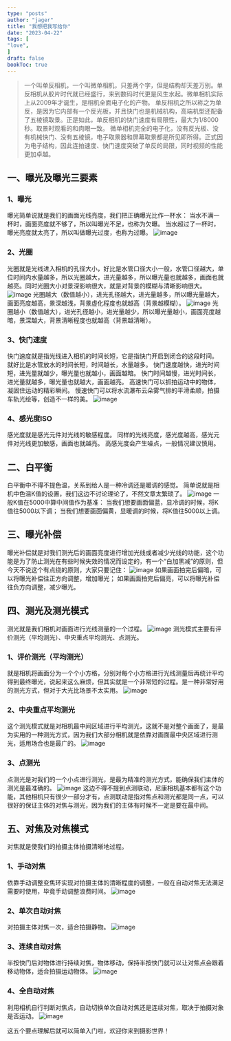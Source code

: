 ```yaml
---
type: "posts"
author: "jager"
title: "我想把我写给你"
date: "2023-04-22"
tags: [
"love",
]
draft: false
bookToc: true
---
```


> 一个叫单反相机，一个叫微单相机，只差两个字，但是结构却天差万别。单反相机从胶片时代就已经盛行，来到数码时代更是风生水起。微单相机实际上从2009年才诞生，是相机全面电子化的产物。
> 单反相机之所以称之为单反，是因为它内部有一个反光板，并且快门也是机械机构，高端机型还配备了五棱镜取景。正是如此，单反相机的快门速度有局限性，最大为1/8000秒。取景时观看的和肉眼一致。
> 微单相机完全的电子化，没有反光板、没有机械快门、没有五棱镜，电子取景器和屏幕取景都是所见即所得。正式因为电子结构，因此连拍速度、快门速度突破了单反的局限，同时视频的性能更加卓越。

<!--more-->

## 一、曝光及曝光三要素
### 1、曝光
曝光简单说就是我们的画面光线亮度，我们把正确曝光比作一杯水：
当水不满一杯时，画面亮度就不够了，所以叫曝光不足，也称为欠曝。
当水超过了一杯时，曝光亮度就太亮了，所以叫做曝光过度，也称为过曝。
![image](https://pic3.zhimg.com/80/v2-5affb7c67765ce772e2fd19d2210576e_1440w.webp)

### 2、光圈
光圈就是光线进入相机的孔径大小，好比是水管口径大小一般，水管口径越大，单位时间内水量越多，所以光圈越大，进光量越多，所以曝光量也就越多，画面也就越亮。同时光圈大小对景深影响很大，就是对背景的模糊与清晰影响很大。
![image](https://pic3.zhimg.com/80/v2-cd3bd2e4ad215744426eae2cdf996afa_1440w.webp)
光圈越大（数值越小），进光孔径越大，进光量越多，所以曝光量越大，画面亮度越高，景深越浅，背景虚化程度也就越高（背景越模糊）。
![image](https://pic2.zhimg.com/80/v2-ede8463d9c4a850ffd6fc7208388d951_1440w.webp)
光圈越小（数值越大），进光孔径越小，进光量越少，所以曝光量越小，画面亮度越暗，景深越大，背景清晰程度也就越高（背景越清晰）。

### 3、快门速度
快门速度就是指光线进入相机的时间长短，它是指快门开启到闭合的这段时间。
就好比是水管放水的时间长短，时间越长，水量越多。
快门速度越快，进光时间短，进光量就越少，曝光量也就越小，画面越暗。
快门时间越慢，进光时间长，进光量就越多，曝光量也就越大，画面越亮。
高速快门可以抓拍运动中的物体，凝固住运动的精彩瞬间。
慢速快门可以将水流瀑布云朵雾气排的平滑柔顺，拍摄车轨光绘等，创造不一样的美。
![image](https://pic4.zhimg.com/80/v2-7d2fbff69d110f54f63fca919d2e2d5b_1440w.webp)

### 4、感光度ISO
感光度就是感光元件对光线的敏感程度。
同样的光线亮度，感光度越高，感光元件对光线更加敏感，画面也就越亮。
高感光度会产生噪点，一般情况建议慎用。
## 二、白平衡
白平衡中不得不提色温，关系到给人是一种冷调还是暖调的感觉。
简单说就是相机中色温K值的设置，我们这边不讨论理论了，不然文章太繁琐了。
![image](https://pic4.zhimg.com/80/v2-2f0e117016237e72a119f75298172497_1440w.webp)
一般K值在5000中算中间值作为基准：
当我们想要画面偏蓝，显冷调的时候，将K值往5000以下调；
当我们想要画面偏黄，显暖调的时候，将K值往5000以上调。

## 三、曝光补偿
曝光补偿就是对我们测光后的画面亮度进行增加光线或者减少光线的功能，这个功能是为了防止测光在有些时候失效的情况而设定的，有一个“白加黑减”的原则，但今天不说这个有点绕的原则，大家只要记住：
![image](https://pic1.zhimg.com/80/v2-56c233495892413f5fffbc1a9baa4c60_1440w.webp)
如果画面拍完后偏暗，可以将曝光补偿往正方向调整，增加曝光；
如果画面拍完后偏亮，可以将曝光补偿往负方向调整，减少曝光。

## 四、测光及测光模式
测光就是我们相机对画面进行光线测量的一个过程。
![image](https://pic2.zhimg.com/80/v2-585e603bc8ab11991d0f5bc13846b511_1440w.webp)
测光模式主要有评价测光（平均测光）、中央重点平均测光、点测光。

### 1、评价测光（平均测光）
就是相机将画面分为一个个小方格，分别对每个小方格进行光线测量后再统计平均得到最终曝光，说起来这么麻烦，但其实就是一个非常短的过程。是一种非常好用的测光方式，但对于大光比场景不太实用。
![image](https://pic1.zhimg.com/80/v2-8f72147af5bc14749e72705211620a88_1440w.webp)

### 2、中央重点平均测光
这个测光模式就是对相机最中间区域进行平均测光，这就不是对整个画面了，是最为实用的一种测光方式，因为我们大部分相机就是依靠对画面最中央区域进行测光，适用场合也是最广的。
![image](https://pic4.zhimg.com/80/v2-40c858728c5b3e072350f71e232f84c7_1440w.webp)

### 3、点测光
点测光是对我们的一个小点进行测光，是最为精准的测光方式，能确保我们主体的测光是最准确的。
![image](https://pic1.zhimg.com/80/v2-7bc55ffb2f70f1fb0ad2a68537c34efc_1440w.webp)
这边不得不提到点测联动，尼康相机基本都有这个功能，其他相机只有很少一部分才有，点测联动是指对焦点和测光都是同一点，可以很好的保证主体的对焦与测光，因为我们的主体有时候不一定是要在最中间。

## 五、对焦及对焦模式
对焦就是使我们的拍摄主体拍摄清晰地过程。

### 1、手动对焦
依靠手动调整变焦环实现对拍摄主体的清晰程度的调整，一般在自动对焦无法满足需要时使用，毕竟手动调整浪费时间。
![image](https://pic1.zhimg.com/80/v2-fd8306687db99e90bbe88f4c0bd4b200_1440w.webp)

### 2、单次自动对焦
对拍摄主体对焦一次，适合拍摄静物。
![image](https://pic2.zhimg.com/80/v2-2bd8c0188d27d13e07d6a1e02d947159_1440w.webp)

### 3、连续自动对焦
半按快门后对物体进行持续对焦，物体移动，保持半按快门就可以让对焦点会跟着移动物体，适合拍摄运动物体。
![image](https://pic2.zhimg.com/80/v2-ed33790c434c1b3210796c37fdca5af5_1440w.webp)

### 4、全自动对焦
利用相机自行判断对焦点，自动切换单次自动对焦还是连续对焦，取决于拍摄对象是否运动。
![image](https://pic1.zhimg.com/80/v2-0fee34a838f070cda15267970eea46c0_1440w.webp)

这五个要点理解后就可以简单入门啦，欢迎你来到摄影世界！
